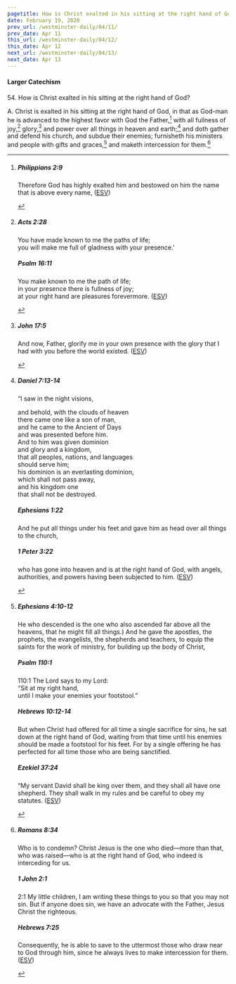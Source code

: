```yaml
---
pagetitle: How is Christ exalted in his sitting at the right hand of God?
date: February 19, 2020
prev_url: /westminster-daily/04/11/
prev_date: Apr 11
this_url: /westminster-daily/04/12/
this_date: Apr 12
next_url: /westminster-daily/04/13/
next_date: Apr 13
---
```


#### Larger Catechism

54\. How is Christ exalted in his sitting at the right hand of God?

A. Christ is exalted in his sitting at the right hand of God, in that as God-man he is advanced to the highest favor with God the Father,[^fnref:wlc1] with all fullness of joy,[^fnref:wlc2] glory,[^fnref:wlc3] and power over all things in heaven and earth;[^fnref:wlc4] and doth gather and defend his church, and subdue their enemies; furnisheth his ministers and people with gifts and graces,[^fnref:wlc5] and maketh intercession for them.[^fnref:wlc6]


[^fnref:wlc1]: <div class="esv"><h5>Philippians 2:9</h5> <div class="esv-text"><p id="p50002009.01-1">Therefore God has highly exalted him and bestowed on him the name that is above every name,  (<a href="http://www.esv.org" class="copyright">ESV</a>)</p> </div> </div>

[^fnref:wlc2]: <div class="esv"><h5>Acts 2:28</h5> <div class="esv-text"><div class="block-indent"> <p class="line-group" id="p44002028.01-1">You have made known to me the paths of life;<br /> <span class="indent"></span>you will make me full of gladness with your presence.&#8217;</p> </div> </div><h5>Psalm 16:11</h5> <div class="esv-text"><div class="block-indent"> <p class="line-group" id="p19016011.01-2">You make known to me the path of life;<br /> <span class="indent"></span>in your presence there is fullness of joy;<br /> <span class="indent"></span>at your right hand are pleasures forevermore.  (<a href="http://www.esv.org" class="copyright">ESV</a>)</p> </div> </div> </div>

[^fnref:wlc3]: <div class="esv"><h5>John 17:5</h5> <div class="esv-text"><p id="p43017005.01-1"><span class="woc">And now, Father, glorify me in your own presence with the glory that I had with you before the world existed.</span>  (<a href="http://www.esv.org" class="copyright">ESV</a>)</p> </div> </div>

[^fnref:wlc4]: <div class="esv"><h5>Daniel 7:13-14</h5> <div class="esv-text"> <p id="p27007013.08-1">&#8220;I saw in the night visions,</p> <div class="block-indent"> <p class="line-group" id="p27007013.14-1">and behold, with the clouds of heaven<br /> <span class="indent"></span>there came one like a son of man,<br /> and he came to the Ancient of Days<br /> <span class="indent"></span>and was presented before him.<br />  And to him was given dominion<br /> <span class="indent"></span>and glory and a kingdom,<br /> that all peoples, nations, and languages<br /> <span class="indent"></span>should serve him;<br /> his dominion is an everlasting dominion,<br /> <span class="indent"></span>which shall not pass away,<br /> and his kingdom one<br /> <span class="indent"></span>that shall not be destroyed.</p> </div> </div><h5>Ephesians 1:22</h5> <div class="esv-text"><p id="p49001022.01-2">And he put all things under his feet and gave him as head over all things to the church,</p> </div><h5>1 Peter 3:22</h5> <div class="esv-text"><p id="p60003022.01-3">who has gone into heaven and is at the right hand of God, with angels, authorities, and powers having been subjected to him.  (<a href="http://www.esv.org" class="copyright">ESV</a>)</p> </div> </div>

[^fnref:wlc5]: <div class="esv"><h5>Ephesians 4:10-12</h5> <div class="esv-text"><p id="p49004010.01-1">He who descended is the one who also ascended far above all the heavens, that he might fill all things.) And he gave the apostles, the prophets, the evangelists, the shepherds and teachers, to equip the saints for the work of ministry, for building up the body of Christ,</p> </div><h5>Psalm 110:1</h5> <div class="esv-text">  <div class="block-indent"> <p class="line-group" id="p19110001.10-2"><span class="chapter-num" id="v19110001-2">110:1&nbsp;</span>The <span class="small-caps">Lord</span> says to my Lord:<br /> <span class="indent"></span>&#8220;Sit at my right hand,<br /> until I make your enemies your footstool.&#8221;</p> </div> </div><h5>Hebrews 10:12-14</h5> <div class="esv-text"><p id="p58010012.01-3">But when Christ had offered for all time a single sacrifice for sins, he sat down at the right hand of God, waiting from that time until his enemies should be made a footstool for his feet. For by a single offering he has perfected for all time those who are being sanctified.</p> </div><h5>Ezekiel 37:24</h5> <div class="esv-text"><p id="p26037024.01-4">&#8220;My servant David shall be king over them, and they shall all have one shepherd. They shall walk in my rules and be careful to obey my statutes.  (<a href="http://www.esv.org" class="copyright">ESV</a>)</p> </div> </div>

[^fnref:wlc6]: <div class="esv"><h5>Romans 8:34</h5> <div class="esv-text"><p id="p45008034.01-1">Who is to condemn? Christ Jesus is the one who died&#8212;more than that, who was raised&#8212;who is at the right hand of God, who indeed is interceding for us.</p> </div><h5>1 John 2:1</h5> <div class="esv-text"> <p id="p62002001.04-2"><span class="chapter-num" id="v62002001-2">2:1&nbsp;</span>My little children, I am writing these things to you so that you may not sin. But if anyone does sin, we have an advocate with the Father, Jesus Christ the righteous.</p> </div><h5>Hebrews 7:25</h5> <div class="esv-text"><p id="p58007025.01-3">Consequently, he is able to save to the uttermost those who draw near to God through him, since he always lives to make intercession for them.  (<a href="http://www.esv.org" class="copyright">ESV</a>)</p> </div> </div>

